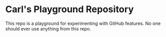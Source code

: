 # Carl's Playground Repository
This repo is a playground for experimenting with GitHub features. No one should ever use anything from this repo.


